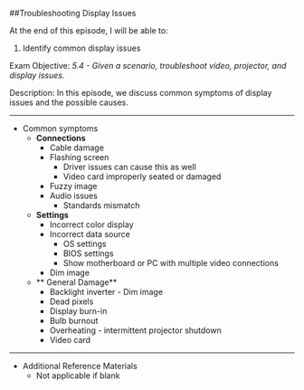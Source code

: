 ##Troubleshooting Display Issues

At the end of this episode, I will be able to:

1. Identify common display issues

Exam Objective: *5.4 - Given a scenario, troubleshoot video, projector, and display issues.*

Description: In this episode, we discuss common symptoms of display issues and the possible causes.


--------------------------------------

* Common symptoms
	+ **Connections**
		- Cable damage
		- Flashing screen
			* Driver issues can cause this as well
			* Video card improperly seated or damaged
		- Fuzzy image
		- Audio issues
			* Standards mismatch
	+ **Settings**
		+ Incorrect color display
		+ Incorrect data source
			- OS settings
			- BIOS settings
			- Show motherboard or PC with multiple video connections
		+ Dim image
	+ ** General Damage**
		- Backlight inverter - Dim image
		- Dead pixels
		- Display burn-in
		- Bulb burnout
		- Overheating - intermittent projector shutdown
		- Video card

--------------------------------

* Additional Reference Materials
	+ Not applicable if blank

